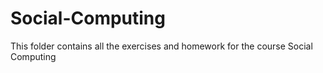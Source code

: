 # Social-Computing
This folder contains all the exercises and homework for the course Social Computing
